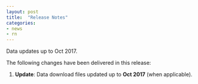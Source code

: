 ```yaml
---
layout: post
title:  "Release Notes"
categories:
- news
- rn
---
```


Data updates up to Oct 2017.

The following changes have been delivered in this release:

1. **Update**: Data download files updated up to **Oct 2017** (when applicable).

